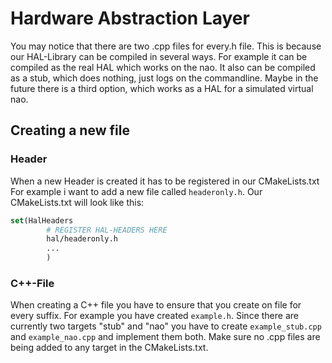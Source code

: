 # Hardware Abstraction Layer
You may notice that there are two .cpp files for every.h file.
This is because our HAL-Library can be compiled in several ways.
For example it can be compiled as the real HAL which works on the nao. 
It also can be compiled as a stub, which does nothing, just logs on the
commandline. Maybe in the future there is a third option, which works
as a HAL for a simulated virtual nao.

## Creating a new file
### Header
When a new Header is created it has to be registered in our CMakeLists.txt
For example i want to add a new file called `headeronly.h`.
Our CMakeLists.txt will look like this:
```cmake
set(HalHeaders
        # REGISTER HAL-HEADERS HERE
        hal/headeronly.h
        ...
        )
```
### C++-File
When creating a C++ file you have to ensure that you create on file for every suffix.
For example you have created `example.h`. Since there are currently two targets
"stub" and "nao" you have to create `example_stub.cpp` and `example_nao.cpp` and
implement them both. Make sure no .cpp files are being added to any target in the 
CMakeLists.txt.